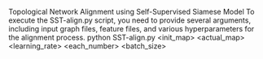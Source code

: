 Topological Network Alignment using Self-Supervised Siamese Model
To execute the SST-align.py script, you need to provide several arguments, including input graph files, feature files, and various hyperparameters for the alignment process.
python SST-align.py <graph1> <graph2> <features1> <features2> <init_map> <actual_map> <learning_rate> <each_number> <batch_size> <dimension> <topk>

